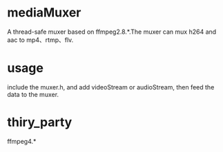 # mediaMuxer 

A thread-safe muxer based on ffmpeg2.8.*.The muxer can mux h264 and aac to mp4、rtmp、flv.

# usage 

include the muxer.h, and add videoStream or audioStream, then feed the data to the muxer.

# thiry_party

ffmpeg4.*